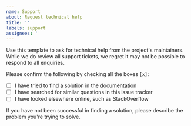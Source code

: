 ```yaml
---
name: Support
about: Request technical help
title: ''
labels: support
assignees: ''
---
```


Use this template to ask for technical help from the project's maintainers. While we do review all support tickets, we regret it may not be possible to respond to all enquiries.

Please confirm the following by checking all the boxes `[x]`:

- [ ] I have tried to find a solution in the documentation
- [ ] I have searched for similar questions in this issue tracker
- [ ] I have looked elsewhere online, such as StackOverflow

If you have not been successful in finding a solution, please describe the problem you're trying to solve.
